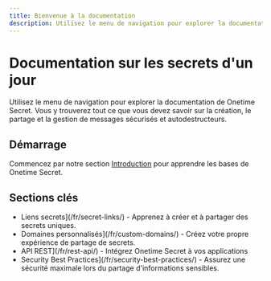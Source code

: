 ```yaml
---
title: Bienvenue à la documentation
description: Utilisez le menu de navigation pour explorer la documentation de Onetime Secret. Vous y trouverez tout ce que vous devez savoir sur la création, le partage et la gestion de messages sécurisés et autodestructeurs.
---
```


# Documentation sur les secrets d'un jour

Utilisez le menu de navigation pour explorer la documentation de Onetime Secret. Vous y trouverez tout ce que vous devez savoir sur la création, le partage et la gestion de messages sécurisés et autodestructeurs.

## Démarrage

Commencez par notre section [Introduction](/fr/introduction/) pour apprendre les bases de Onetime Secret.

## Sections clés

- Liens secrets](/fr/secret-links/) - Apprenez à créer et à partager des secrets uniques.
- Domaines personnalisés](/fr/custom-domains/) - Créez votre propre expérience de partage de secrets.
- API REST](/fr/rest-api/) - Intégrez Onetime Secret à vos applications
- Security Best Practices](/fr/security-best-practices/) - Assurez une sécurité maximale lors du partage d'informations sensibles.
